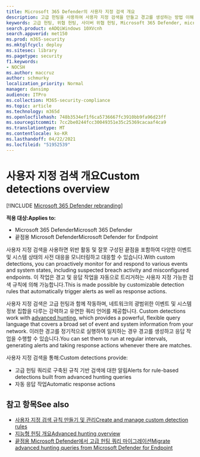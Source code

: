```yaml
---
title: Microsoft 365 Defender의 사용자 지정 검색 개요
description: 고급 헌팅을 사용하여 사용자 지정 검색을 만들고 경고를 생성하는 방법 이해
keywords: 고급 헌팅, 위협 헌팅, 사이버 위협 헌팅, Microsoft 365 Defender, microsoft 365, m365, 검색, 쿼리, 원격 분석, 사용자 지정 감지, schema, kusto
search.product: eADQiWindows 10XVcnh
search.appverid: met150
ms.prod: m365-security
ms.mktglfcycl: deploy
ms.sitesec: library
ms.pagetype: security
f1.keywords:
- NOCSH
ms.author: maccruz
author: schmurky
localization_priority: Normal
manager: dansimp
audience: ITPro
ms.collection: M365-security-compliance
ms.topic: article
ms.technology: m365d
ms.openlocfilehash: 748b3534ef1f6ca5736667fc3910bb9fa96d23ff
ms.sourcegitcommit: 7cc2be0244fcc30049351e35c25369cacaaf4ca9
ms.translationtype: MT
ms.contentlocale: ko-KR
ms.lasthandoff: 04/22/2021
ms.locfileid: "51952539"
---
```

# <a name="custom-detections-overview"></a><span data-ttu-id="19a60-104">사용자 지정 검색 개요</span><span class="sxs-lookup"><span data-stu-id="19a60-104">Custom detections overview</span></span>

[!INCLUDE [Microsoft 365 Defender rebranding](../includes/microsoft-defender.md)]


<span data-ttu-id="19a60-105">**적용 대상:**</span><span class="sxs-lookup"><span data-stu-id="19a60-105">**Applies to:**</span></span>
- <span data-ttu-id="19a60-106">Microsoft 365 Defender</span><span class="sxs-lookup"><span data-stu-id="19a60-106">Microsoft 365 Defender</span></span>
- <span data-ttu-id="19a60-107">끝점용 Microsoft Defender</span><span class="sxs-lookup"><span data-stu-id="19a60-107">Microsoft Defender for Endpoint</span></span>

<span data-ttu-id="19a60-108">사용자 지정 검색을 사용하면 위반 활동 및 잘못 구성된 끝점을 포함하여 다양한 이벤트 및 시스템 상태의 사전 대응을 모니터링하고 대응할 수 있습니다.</span><span class="sxs-lookup"><span data-stu-id="19a60-108">With custom detections, you can proactively monitor for and respond to various events and system states, including suspected breach activity and misconfigured endpoints.</span></span> <span data-ttu-id="19a60-109">이 작업은 경고 및 응답 작업을 자동으로 트리거하는 사용자 지정 가능한 검색 규칙에 의해 가능합니다.</span><span class="sxs-lookup"><span data-stu-id="19a60-109">This is made possible by customizable detection rules that automatically trigger alerts as well as response actions.</span></span>

<span data-ttu-id="19a60-110">사용자 지정 검색은 고급 헌팅과 함께 작동하며, 네트워크의 광범위한 이벤트 및 시스템 정보 집합을 다루는 강력하고 유연한 쿼리 언어를 제공합니다. [](advanced-hunting-overview.md)</span><span class="sxs-lookup"><span data-stu-id="19a60-110">Custom detections work with [advanced hunting](advanced-hunting-overview.md), which provides a powerful, flexible query language that covers a broad set of event and system information from your network.</span></span> <span data-ttu-id="19a60-111">이러한 경고를 정기적으로 실행하여 일치하는 경우 경고를 생성하고 응답 작업을 수행할 수 있습니다.</span><span class="sxs-lookup"><span data-stu-id="19a60-111">You can set them to run at regular intervals, generating alerts and taking response actions whenever there are matches.</span></span>

<span data-ttu-id="19a60-112">사용자 지정 검색을 통해:</span><span class="sxs-lookup"><span data-stu-id="19a60-112">Custom detections provide:</span></span>
- <span data-ttu-id="19a60-113">고급 헌팅 쿼리로 구축된 규칙 기반 검색에 대한 알림</span><span class="sxs-lookup"><span data-stu-id="19a60-113">Alerts for rule-based detections built from advanced hunting queries</span></span>
- <span data-ttu-id="19a60-114">자동 응답 작업</span><span class="sxs-lookup"><span data-stu-id="19a60-114">Automatic response actions</span></span>

## <a name="see-also"></a><span data-ttu-id="19a60-115">참고 항목</span><span class="sxs-lookup"><span data-stu-id="19a60-115">See also</span></span>
- [<span data-ttu-id="19a60-116">사용자 지정 검색 규칙 만들기 및 관리</span><span class="sxs-lookup"><span data-stu-id="19a60-116">Create and manage custom detection rules</span></span>](custom-detection-rules.md)
- [<span data-ttu-id="19a60-117">지능형 헌팅 개요</span><span class="sxs-lookup"><span data-stu-id="19a60-117">Advanced hunting overview</span></span>](advanced-hunting-overview.md)
- [<span data-ttu-id="19a60-118">끝점용 Microsoft Defender에서 고급 헌팅 쿼리 마이그레이션</span><span class="sxs-lookup"><span data-stu-id="19a60-118">Migrate advanced hunting queries from Microsoft Defender for Endpoint</span></span>](advanced-hunting-migrate-from-mde.md)
